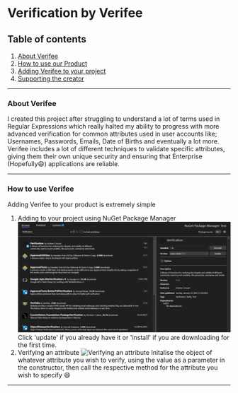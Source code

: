 # **Verification by Verifee**

## Table of contents
1. [About Verifee](#About-Verifee)
2. [How to use our Product](#How-to-use-verifee)
3. [Adding Verifee to your project](#Add-Verifee-to-your-Project)
4. [Supporting the creator](#Support-the-creator)
***
<a name="About-Verifee"></a>
### About Verifee
I created this project after struggling to understand a lot of terms used in Regular Expressions which really halted my ability to
progress with more advanced verification for common attributes used in user accounts like; Usernames, Passwords, Emails, Date of
Births and eventually a lot more. Verifee includes a lot of different techniques to validate specific attributes, giving them 
their own unique security and ensuring that Enterprise (Hopefully:smile:) applications are reliable.
***
<a name="How-to-use-verifee"></a>
### How to use Verifee
Adding Verifee to your product is extremely simple
1. Adding to your project using NuGet Package Manager
![NuGet Package Manager](/images/screenshot1.png)
Click 'update' if you already have it or 'install' if you are downloading for the first time.
2. Verifying an attribute
![Verifying an attribute](/images/using.png)
Initalise the object of whatever attribute you wish to verify, using the value as a parameter in the constructor, then call the
respective method for the attribute you wish to specify :smile:
***
